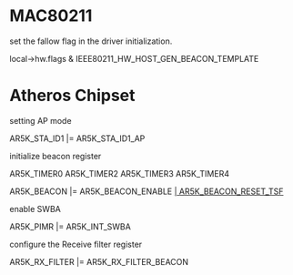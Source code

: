 # MAC80211 #

set the fallow flag in the driver initialization.

local->hw.flags & IEEE80211\_HW\_HOST\_GEN\_BEACON\_TEMPLATE

# Atheros Chipset #

setting AP mode

AR5K\_STA\_ID1 |= AR5K\_STA\_ID1\_AP

initialize beacon register

AR5K\_TIMER0
AR5K\_TIMER2
AR5K\_TIMER3
AR5K\_TIMER4

AR5K\_BEACON |= AR5K\_BEACON\_ENABLE [| AR5K\_BEACON\_RESET\_TSF ](.md)

enable SWBA

AR5K\_PIMR |= AR5K\_INT\_SWBA

configure the Receive filter register

AR5K\_RX\_FILTER |= AR5K\_RX\_FILTER\_BEACON